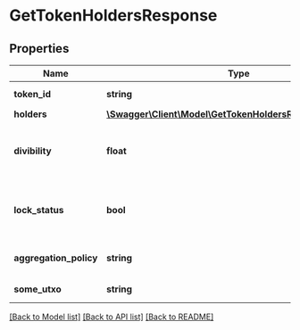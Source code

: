 # GetTokenHoldersResponse

## Properties
Name | Type | Description | Notes
------------ | ------------- | ------------- | -------------
**token_id** | **string** | TokenId of the token | [optional] 
**holders** | [**\Swagger\Client\Model\GetTokenHoldersResponseHolders[]**](GetTokenHoldersResponseHolders.md) |  | [optional] 
**divibility** | **float** | How many decimal points the token is divisble to | [optional] 
**lock_status** | **bool** | Whether new issuances of this token are locked | [optional] 
**aggregation_policy** | **string** | Whether the tokesn are aggregatable | [optional] 
**some_utxo** | **string** | A UTXO of this token | [optional] 

[[Back to Model list]](../README.md#documentation-for-models) [[Back to API list]](../README.md#documentation-for-api-endpoints) [[Back to README]](../README.md)


